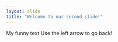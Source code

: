 ```yaml
---
layout: slide
title: "Welcome to our second slide!"
---
```

My funny text
Use the left arrow to go back!
